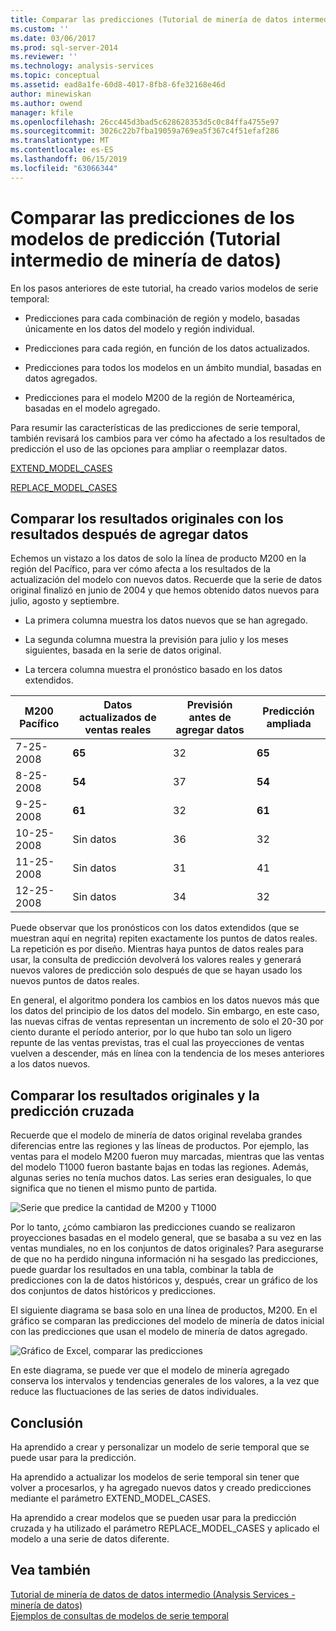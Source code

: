 ```yaml
---
title: Comparar las predicciones (Tutorial de minería de datos intermedios) de los modelos de predicción | Microsoft Docs
ms.custom: ''
ms.date: 03/06/2017
ms.prod: sql-server-2014
ms.reviewer: ''
ms.technology: analysis-services
ms.topic: conceptual
ms.assetid: ead8a1fe-60d8-4017-8fb8-6fe32168e46d
author: minewiskan
ms.author: owend
manager: kfile
ms.openlocfilehash: 26cc445d3bad5c628628353d5c0c84ffa4755e97
ms.sourcegitcommit: 3026c22b7fba19059a769ea5f367c4f51efaf286
ms.translationtype: MT
ms.contentlocale: es-ES
ms.lasthandoff: 06/15/2019
ms.locfileid: "63066344"
---
```

# <a name="comparing-predictions-for-forecasting-models-intermediate-data-mining-tutorial"></a>Comparar las predicciones de los modelos de predicción (Tutorial intermedio de minería de datos)
  En los pasos anteriores de este tutorial, ha creado varios modelos de serie temporal:  
  
-   Predicciones para cada combinación de región y modelo, basadas únicamente en los datos del modelo y región individual.  
  
-   Predicciones para cada región, en función de los datos actualizados.  
  
-   Predicciones para todos los modelos en un ámbito mundial, basadas en datos agregados.  
  
-   Predicciones para el modelo M200 de la región de Norteamérica, basadas en el modelo agregado.  
  
 Para resumir las características de las predicciones de serie temporal, también revisará los cambios para ver cómo ha afectado a los resultados de predicción el uso de las opciones para ampliar o reemplazar datos.  
  
 [EXTEND_MODEL_CASES](#bkmk_EXTEND)  
  
 [REPLACE_MODEL_CASES](#bkmk_REPLACE)  
  
##  <a name="bkmk_EXTEND"></a> Comparar los resultados originales con los resultados después de agregar datos  
 Echemos un vistazo a los datos de solo la línea de producto M200 en la región del Pacífico, para ver cómo afecta a los resultados de la actualización del modelo con nuevos datos. Recuerde que la serie de datos original finalizó en junio de 2004 y que hemos obtenido datos nuevos para julio, agosto y septiembre.  
  
-   La primera columna muestra los datos nuevos que se han agregado.  
  
-   La segunda columna muestra la previsión para julio y los meses siguientes, basada en la serie de datos original.  
  
-   La tercera columna muestra el pronóstico basado en los datos extendidos.  
  
|**M200 Pacífico**|Datos actualizados de ventas reales|Previsión antes de agregar datos|Predicción ampliada|  
|----------------------|-----------------------------|------------------------------------|-------------------------|  
|7-25-2008|**65**|32|**65**|  
|8-25-2008|**54**|37|**54**|  
|9-25-2008|**61**|32|**61**|  
|10-25-2008|Sin datos|36|32|  
|11-25-2008|Sin datos|31|41|  
|12-25-2008|Sin datos|34|32|  
  
 Puede observar que los pronósticos con los datos extendidos (que se muestran aquí en negrita) repiten exactamente los puntos de datos reales. La repetición es por diseño. Mientras haya puntos de datos reales para usar, la consulta de predicción devolverá los valores reales y generará nuevos valores de predicción solo después de que se hayan usado los nuevos puntos de datos reales.  
  
 En general, el algoritmo pondera los cambios en los datos nuevos más que los datos del principio de los datos del modelo. Sin embargo, en este caso, las nuevas cifras de ventas representan un incremento de solo el 20-30 por ciento durante el período anterior, por lo que hubo tan solo un ligero repunte de las ventas previstas, tras el cual las proyecciones de ventas vuelven a descender, más en línea con la tendencia de los meses anteriores a los datos nuevos.  
  
##  <a name="bkmk_REPLACE"></a> Comparar los resultados originales y la predicción cruzada  
 Recuerde que el modelo de minería de datos original revelaba grandes diferencias entre las regiones y las líneas de productos. Por ejemplo, las ventas para el modelo M200 fueron muy marcadas, mientras que las ventas del modelo T1000 fueron bastante bajas en todas las regiones. Además, algunas series no tenía muchos datos. Las series eran desiguales, lo que significa que no tienen el mismo punto de partida.  
  
 ![Serie que predice la cantidad de M200 y T1000](../../2014/tutorials/media/6series-defaultforecasting.gif "serie que predice la cantidad de M200 y T1000")  
  
 Por lo tanto, ¿cómo cambiaron las predicciones cuando se realizaron proyecciones basadas en el modelo general, que se basaba a su vez en las ventas mundiales, no en los conjuntos de datos originales? Para asegurarse de que no ha perdido ninguna información ni ha sesgado las predicciones, puede guardar los resultados en una tabla, combinar la tabla de predicciones con la de datos históricos y, después, crear un gráfico de los dos conjuntos de datos históricos y predicciones.  
  
 El siguiente diagrama se basa solo en una línea de productos, M200. En el gráfico se comparan las predicciones del modelo de minería de datos inicial con las predicciones que usan el modelo de minería de datos agregado.  
  
 ![Gráfico de Excel, comparar las predicciones](../../2014/tutorials/media/m200-predictions-compared.gif "comparar las predicciones de gráfico de Excel")  
  
 En este diagrama, se puede ver que el modelo de minería agregado conserva los intervalos y tendencias generales de los valores, a la vez que reduce las fluctuaciones de las series de datos individuales.  
  
## <a name="conclusion"></a>Conclusión  
 Ha aprendido a crear y personalizar un modelo de serie temporal que se puede usar para la predicción.  
  
 Ha aprendido a actualizar los modelos de serie temporal sin tener que volver a procesarlos, y ha agregado nuevos datos y creado predicciones mediante el parámetro EXTEND_MODEL_CASES.  
  
 Ha aprendido a crear modelos que se pueden usar para la predicción cruzada y ha utilizado el parámetro REPLACE_MODEL_CASES y aplicado el modelo a una serie de datos diferente.  
  
## <a name="see-also"></a>Vea también  
 [Tutorial de minería de datos de datos intermedio &#40;Analysis Services - minería de datos&#41;](../../2014/tutorials/intermediate-data-mining-tutorial-analysis-services-data-mining.md)   
 [Ejemplos de consultas de modelos de serie temporal](../../2014/analysis-services/data-mining/time-series-model-query-examples.md)  
  
  
